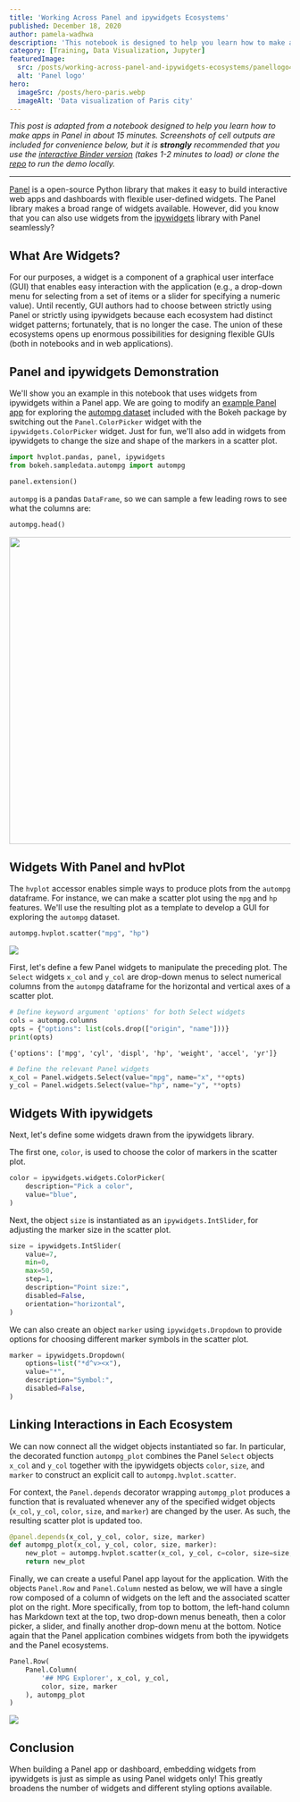 ```yaml
---
title: 'Working Across Panel and ipywidgets Ecosystems'
published: December 18, 2020
author: pamela-wadhwa
description: 'This notebook is designed to help you learn how to make apps in Panel in about 15 minutes. Screenshots of cell outputs are included for convenience below, but it is strongly recommended that you use the interactive Binder version (takes 1-2 minutes to load) or by cloning the repo and running locally.'
category: [Training, Data Visualization, Jupyter]
featuredImage:
  src: /posts/working-across-panel-and-ipywidgets-ecosystems/panellogo4x3.png
  alt: 'Panel logo'
hero:
  imageSrc: /posts/hero-paris.webp
  imageAlt: 'Data visualization of Paris city'
---
```


<base target="_blank" />

_This post is adapted from a notebook designed to help you learn how to make
apps in Panel in about 15 minutes. Screenshots of cell outputs are included for
convenience below, but it is **strongly** recommended that you use the
[interactive Binder version][demo binder] (takes 1-2 minutes to load) or clone
the [repo][demo repo] to run the demo locally._

---

[Panel][panel site] is a open-source Python library that makes it easy to build
interactive web apps and dashboards with flexible user-defined widgets. The
Panel library makes a broad range of widgets available. However, did you know
that you can also use widgets from the [ipywidgets][ipywidgets docs] library
with Panel seamlessly?

## What Are Widgets?

For our purposes, a widget is a component of a graphical user interface (GUI)
that enables easy interaction with the application (e.g., a drop-down menu for
selecting from a set of items or a slider for specifying a numeric value). Until
recently, GUI authors had to choose between strictly using Panel or strictly
using ipywidgets because each ecosystem had distinct widget patterns;
fortunately, that is no longer the case. The union of these ecosystems opens up
enormous possibilities for designing flexible GUIs (both in notebooks and in web
applications).

## Panel and ipywidgets Demonstration

We'll show you an example in this notebook that uses widgets from ipywidgets
within a Panel app. We are going to modify an
[example Panel app][panel example app] for exploring the
[autompg dataset][autompg dataset] included with the Bokeh package by switching
out the `Panel.ColorPicker` widget with the `ipywidgets.ColorPicker` widget.
Just for fun, we'll also add in widgets from ipywidgets to change the size and
shape of the markers in a scatter plot.

```python
import hvplot.pandas, panel, ipywidgets
from bokeh.sampledata.autompg import autompg

panel.extension()
```

`autompg` is a pandas `DataFrame`, so we can sample a few leading rows to see
what the columns are:

```python
autompg.head()
```

<img
src="/posts/working-across-panel-and-ipywidgets-ecosystems/ipywidgets-img-1.png"
width="550px"
/>

## Widgets With Panel and hvPlot

The `hvplot` accessor enables simple ways to produce plots from the `autompg`
dataframe. For instance, we can make a scatter plot using the `mpg` and `hp`
features. We'll use the resulting plot as a template to develop a GUI for
exploring the `autompg` dataset.

```python
autompg.hvplot.scatter("mpg", "hp")
```

![](/posts/working-across-panel-and-ipywidgets-ecosystems/ipywidgets-img-2.png)

First, let's define a few Panel widgets to manipulate the preceding plot. The
`Select` widgets `x_col` and `y_col` are drop-down menus to select numerical
columns from the `autompg` dataframe for the horizontal and vertical axes of a
scatter plot.

```python
# Define keyword argument 'options' for both Select widgets
cols = autompg.columns
opts = {"options": list(cols.drop(["origin", "name"]))}
print(opts)
```

`{'options': ['mpg', 'cyl', 'displ', 'hp', 'weight', 'accel', 'yr']}`

```python
# Define the relevant Panel widgets
x_col = Panel.widgets.Select(value="mpg", name="x", **opts)
y_col = Panel.widgets.Select(value="hp", name="y", **opts)
```

## Widgets With ipywidgets

Next, let's define some widgets drawn from the ipywidgets library.

The first one, `color`, is used to choose the color of markers in the scatter
plot.

```python
color = ipywidgets.widgets.ColorPicker(
    description="Pick a color",
    value="blue",
)
```

Next, the object `size` is instantiated as an `ipywidgets.IntSlider`, for
adjusting the marker size in the scatter plot.

```python
size = ipywidgets.IntSlider(
    value=7,
    min=0,
    max=50,
    step=1,
    description="Point size:",
    disabled=False,
    orientation="horizontal",
)
```

We can also create an object `marker` using `ipywidgets.Dropdown` to provide
options for choosing different marker symbols in the scatter plot.

```python
marker = ipywidgets.Dropdown(
    options=list("*d^v><x"),
    value="*",
    description="Symbol:",
    disabled=False,
)
```

## Linking Interactions in Each Ecosystem

We can now connect all the widget objects instantiated so far. In particular,
the decorated function `autompg_plot` combines the Panel `Select` objects
`x_col` and `y_col` together with the ipywidgets objects `color`, `size`, and
`marker` to construct an explicit call to `autompg.hvplot.scatter`.

For context, the `Panel.depends` decorator wrapping `autompg_plot` produces a
function that is revaluated whenever any of the specified widget objects
(`x_col`, `y_col`, `color`, `size`, and `marker`) are changed by the user. As
such, the resulting scatter plot is updated too.

```python
@panel.depends(x_col, y_col, color, size, marker)
def autompg_plot(x_col, y_col, color, size, marker):
    new_plot = autompg.hvplot.scatter(x_col, y_col, c=color, size=size, marker=marker)
    return new_plot
```

Finally, we can create a useful Panel app layout for the application. With the
objects `Panel.Row` and `Panel.Column` nested as below, we will have a single
row composed of a column of widgets on the left and the associated scatter plot
on the right. More specifically, from top to bottom, the left-hand column has
Markdown text at the top, two drop-down menus beneath, then a color picker, a
slider, and finally another drop-down menu at the bottom. Notice again that the
Panel application combines widgets from both the ipywidgets and the Panel
ecosystems.

```python
Panel.Row(
    Panel.Column(
        '## MPG Explorer', x_col, y_col,
        color, size, marker
    ), autompg_plot
)
```

![](/posts/working-across-panel-and-ipywidgets-ecosystems/ipywidgets-img-3.png)

## Conclusion

When building a Panel app or dashboard, embedding widgets from ipywidgets is
just as simple as using Panel widgets only! This greatly broadens the number of
widgets and different styling options available.

[autompg dataset]: https://docs.bokeh.org/en/3.0.2/docs/reference/sampledata.html#module-bokeh.sampledata.autompg
[demo binder]: https://mybinder.org/v2/gh/Quansight/panel-ipywidgets/HEAD
[demo repo]: https://github.com/Quansight/panel-ipywidgets
[ipywidgets docs]: https://ipywidgets.readthedocs.io/en/latest/
[panel example app]: https://panel.holoviz.org/user_guide/APIs.html
[panel site]: https://panel.holoviz.org/index.html
